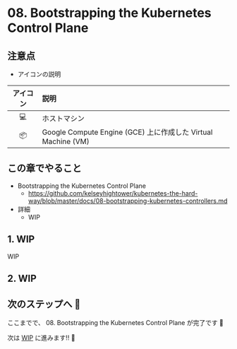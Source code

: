 # 08. Bootstrapping the Kubernetes Control Plane

## 注意点

+ アイコンの説明

アイコン | 説明
:-: | :-
:computer: | ホストマシン
:package: | Google Compute Engine (GCE) 上に作成した Virtual Machine (VM)

## この章でやること

+ Bootstrapping the Kubernetes Control Plane
  + https://github.com/kelseyhightower/kubernetes-the-hard-way/blob/master/docs/08-bootstrapping-kubernetes-controllers.md
+ 詳細
  + WIP

## 1. WIP

WIP

## 2. WIP

## 次のステップへ :rocket:

ここまでで、 08. Bootstrapping the Kubernetes Control Plane が完了です :raised_hands:

次は [WIP]() に進みます!! :muscle:
